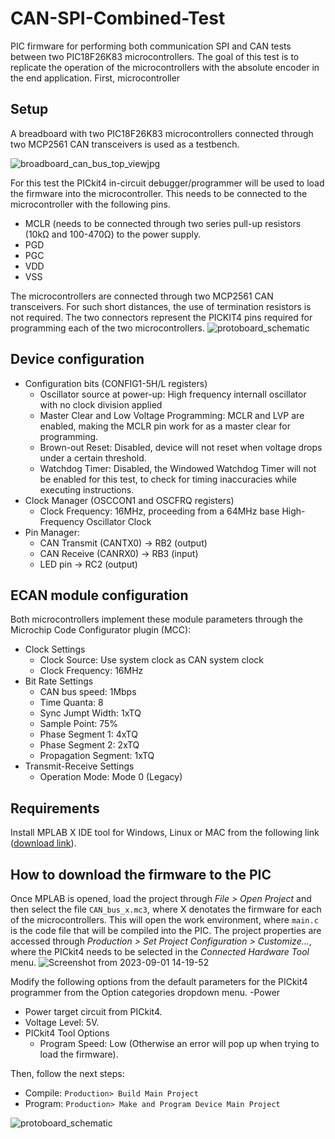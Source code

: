 # CAN-SPI-Combined-Test
PIC firmware for performing both communication SPI and CAN tests between two PIC18F26K83 microcontrollers. The goal of this test is to replicate the operation of the microcontrollers with the absolute encoder in the end application. First, microcontroller 

## Setup
A breadboard with two PIC18F26K83 microcontrollers connected through two MCP2561 CAN transceivers is used as a testbench. 

![broadboard_can_bus_top_viewjpg](https://github.com/AlbertoRodriguezSanz/CAN-Bus-Test/assets/95371514/c0f4a20e-199d-4b0a-b0b2-8a69f7578277) 

For this test the PICkit4 in-circuit debugger/programmer will be used to load the firmware into the microcontroller. This needs to be connected to the microcontroller with the following pins.
- MCLR (needs to be connected through two series pull-up resistors (10kΩ and 100-470Ω) to the power supply.
- PGD
- PGC
- VDD
- VSS

The microcontrollers are connected through two MCP2561 CAN transceivers. For such short distances, the use of termination resistors is not required. The two connectors represent the PICKIT4 pins required for programming each of the two microcontrollers. 
![protoboard_schematic](https://github.com/AlbertoRodriguezSanz/CAN-Bus-Test/assets/95371514/cc8b1035-44ea-4e5a-bbfc-5b08e4b7b556)

## Device configuration

- Configuration bits (CONFIG1-5H/L registers)
  - Oscillator source at power-up: High frequency internall oscillator with no clock division applied
  - Master Clear and Low Voltage Programming: MCLR and LVP are enabled, making the MCLR pin work for as a master clear for programming.
  - Brown-out Reset: Disabled, device will not reset when voltage drops under a certain threshold.
  - Watchdog Timer: Disabled, the Windowed Watchdog Timer will not be enabled for this test, to check for timing inaccuracies while executing instructions.
- Clock Manager (OSCCON1 and OSCFRQ registers)
  -   Clock Frequency: 16MHz, proceeding from a 64MHz base High-Frequency Oscillator Clock
- Pin Manager:
  -  CAN Transmit (CANTX0) -> RB2 (output)
  -  CAN Receive (CANRX0) -> RB3 (input)
  -  LED pin -> RC2 (output)


## ECAN module configuration

Both microcontrollers implement these module parameters through the Microchip Code Configurator plugin (MCC):
- Clock Settings
  - Clock Source: Use system clock as CAN system clock
  - Clock Frequency: 16MHz
- Bit Rate Settings
  - CAN bus speed: 1Mbps
  - Time Quanta: 8
  - Sync Jumpt Width: 1xTQ
  - Sample Point: 75%
  - Phase Segment 1: 4xTQ
  - Phase Segment 2: 2xTQ
  - Propagation Segment: 1xTQ
- Transmit-Receive Settings
  - Operation Mode: Mode 0 (Legacy)
  
## Requirements

Install MPLAB X IDE tool for Windows, Linux or MAC from the following link ([download link](https://www.microchip.com/en-us/tools-resources/develop/mplab-x-ide#tabs)).

## How to download the firmware to the PIC

Once MPLAB is opened, load the project through *File > Open Project* and then select the file `CAN_bus_x.mc3`, where X denotates the firmware for each of the microcontrollers.
This will open the work environment, where `main.c` is the code file that will be compiled into the PIC. The project properties are accessed through *Production > Set Project Configuration > Customize...*, where the PICkit4 needs to be selected in the *Connected Hardware Tool* menu.
![Screenshot from 2023-09-01 14-19-52](https://github.com/AlbertoRodriguezSanz/CAN-Bus-Test/assets/95371514/248a38f8-ebf5-4f62-97c1-47c6fd496216)

Modify the following options from the default parameters for the PICkit4 programmer from the Option categories dropdown menu.
-Power
  - Power target circuit from PICkit4.
  - Voltage Level: 5V.
- PICkit4 Tool Options
  - Program Speed: Low (Otherwise an error will pop up when trying to load the firmware).

Then, follow the next steps:
* Compile: `Production> Build Main Project`
* Program: `Production> Make and Program Device Main Project`








![protoboard_schematic](https://github.com/AlbertoRodriguezSanz/CAN-SPI-combined-test/assets/95371514/f38dc9f0-ada6-4ed1-84a1-7318e9cb85ec)
